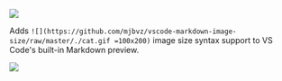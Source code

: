 [![](https://vsmarketplacebadge.apphb.com/version/bierner.markdown-image-size.svg)](https://marketplace.visualstudio.com/items?itemName=bierner.markdown-image-size)

Adds `![](https://github.com/mjbvz/vscode-markdown-image-size/raw/master/./cat.gif =100x200)` image size syntax support to VS Code's built-in Markdown preview.


![](https://github.com/mjbvz/vscode-markdown-image-size/raw/master/docs/example.png)
